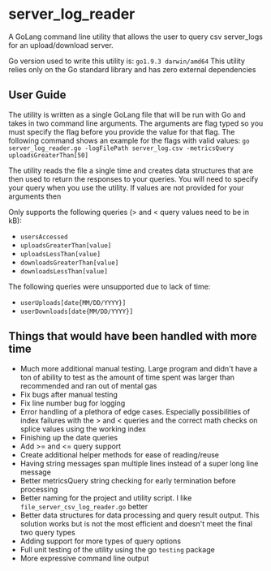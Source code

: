 # server_log_reader
A GoLang command line utility that allows the user to query csv server_logs for an
upload/download server.

Go version used to write this utility is: `go1.9.3 darwin/amd64`
This utility relies only on the Go standard library and has zero external dependencies

## User Guide

The utility is written as a single GoLang file that will be run with Go and takes in two
command line arguments. The arguments are flag typed so you must specify the flag before
you provide the value for that flag. The following command shows an example for the flags
with valid values:
`go server_log_reader.go -logFilePath server_log.csv -metricsQuery uploadsGreaterThan[50]`

The utility reads the file a single time and creates data structures that are then used to
return the responses to your queries. You will need to specify your query when you use
the utility. If values are not provided for your arguments then

Only supports the following queries (> and < query values need to be in kB):
* `usersAccessed`
* `uploadsGreaterThan[value]`
* `uploadsLessThan[value]`
* `downloadsGreaterThan[value]`
* `downloadsLessThan[value]`

The following queries were unsupported due to lack of time:
* `userUploads[date{MM/DD/YYYY}]`
* `userDownloads[date{MM/DD/YYYY}]`


## Things that would have been handled with more time

* Much more additional manual testing. Large program and didn't have a ton of ability to test as the amount of
		time spent was larger than recommended and ran out of mental gas
* Fix bugs after manual testing
* Fix line number bug for logging
* Error handling of a plethora of edge cases. Especially possibilities of index failures with the > and < queries
		 and the correct math checks on splice values using the working index
* Finishing up the date queries
* Add >= and <= query support
* Create additional helper methods for ease of reading/reuse
* Having string messages span multiple lines instead of a super long line message
* Better metricsQuery string checking for early termination before processing
* Better naming for the project and utility script. I like `file_server_csv_log_reader.go` better
* Better data structures for data processing and query result output. This solution
works but is not the most efficient and doesn't meet the final two query types
* Adding support for more types of query options
* Full unit testing of the utility using the go `testing` package
* More expressive command line output
